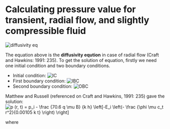 # Calculating pressure value for transient, radial flow, and slightly compressible fluid

![diffusivity eq](https://render.githubusercontent.com/render/math?math=%5Cfrac%20%7B%5Cdelta%5E2%20p%7D%20%7B%5Cdelta%20y%5Er%7D%20%2B%20%5Cfrac%201%20r%20%5Cfrac%20%7B%5Cdelta%20p%7D%20%7B%5Cdelta%20r%7D%20%3D%20%5Cfrac%20%7B%20%5Cphi%20%5Cmu%20c_t%20%7D%20%7B0.0002637%20k%7D%20%5Cfrac%20%7B%5Cdelta%20p%7D%20%7B%5Cdelta%20r%7D)

The equation above is the **diffusivity eqution** in case of radial flow (Craft and Hawkins: 1991: 235). To get the solution of equation, firstly we need one initial condition and two boundary conditions.

- Initial condition: ![IC](https://render.githubusercontent.com/render/math?math=t%20%3D%200%2C%20p%20%3D%20pi)
- First boundary condition: ![IBC](https://render.githubusercontent.com/render/math?math=r%20%3D%20rw%2C%20q%20%3D%20-0.001127%20%5Cfrac%20%7Bk%20h%7D%20%7BB%20%5Cmu%7D%20(2%5Cpi%20r)%20%5Cleft(%5Cfrac%20%7B%5Cdelta%20p%7D%20%7B%5Cdelta%20r%7D%5Cright)_%7Br%20%3D%20rw%7D)
- Second boundary condition: ![OBC](https://render.githubusercontent.com/render/math?math=r%20%3D%20%5Cinfty%2C%20p%20%3D%20p_i)

Matthew and Russell (referenced on Craft and Hawkins, 1991: 235) gave the solution:
![p (r, t) = p_i - \frac {70.6 q \mu B} {k h} \left\[-E_i \left(- \frac {\phi \mu c_t r^2}{0.00105 k t} \right) \right\]](https://render.githubusercontent.com/render/math?math=p%20(r%2C%20t)%20%3D%20p_i%20-%20%5Cfrac%20%7B70.6%20q%20%5Cmu%20B%7D%20%7Bk%20h%7D%20%5Cleft%5B-E_i%20%5Cleft(-%20%5Cfrac%20%7B%5Cphi%20%5Cmu%20c_t%20r%5E2%7D%7B0.00105%20k%20t%7D%20%5Cright)%20%5Cright%5D)

where 